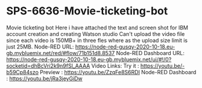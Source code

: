 # SPS-6636-Movie-ticketing-bot
Movie ticketing bot
Here i have attached the text and screen shot for IBM account creation and creating Watson studio
Can't upload the video file since each video is 150MB+ in three fles where as the upload size limit is just 25MB.
Node-RED URL: https://node-red-gusqy-2020-10-18.eu-gb.mybluemix.net/red/#flow/71b151d8.8537
Node-RED Dashboard URL: https://node-red-gusqy-2020-10-18.eu-gb.mybluemix.net/ui/#!/0?socketid=dhBcVri2k9n9fSl_AAAA
Video Links:
Try it : https://youtu.be/-b59Cp84szo
Preview : https://youtu.be/ZzqFe8S6RDI
Node-RED Dashboard : https://youtu.be/jRa3jeyGiDw
